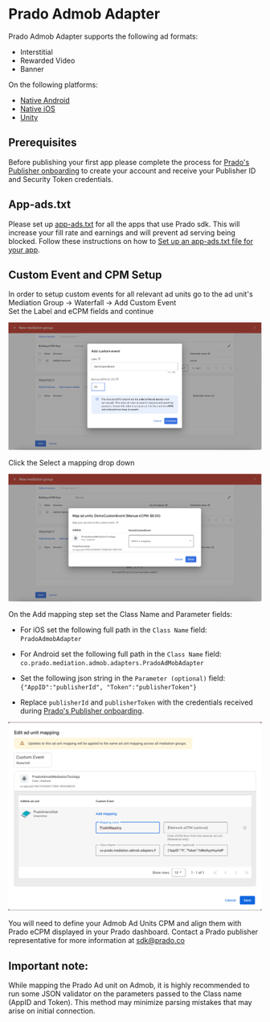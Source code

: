 # Prado Admob Adapter

Prado Admob Adapter supports the following ad formats:

+ Interstitial 
+ Rewarded Video
+ Banner

On the following platforms:

+ [Native Android](/Mediation/AdMob%20Adapter/Android)
+ [Native iOS](/Mediation/AdMob%20Adapter/iOS)
+ [Unity](/Mediation/AdMob%20Adapter/Unity)

## Prerequisites
Before publishing your first app please complete the process for [Prado's Publisher onboarding](http://accounts.prado.co/publishers/register?utm_source=prado_github) to create your account and receive your Publisher ID and Security Token credentials.

## App-ads.txt
Please set up [app-ads.txt](https://prado.co/app-ads.txt) for all the apps that use Prado sdk. This will increase your fill rate and earnings and will prevent ad serving being blocked.
Follow these instructions on how to [Set up an app-ads.txt file for your app](https://www.prado.co/intro-app-ads-txt).

## Custom Event and CPM Setup

In order to setup custom events for all relevant ad units go to the ad unit's<BR>
Mediation Group -> Waterfall -> Add Custom Event<BR>
Set the Label and eCPM fields and continue

<img width="800" src="https://raw.githubusercontent.com/Prado-SDK/prado-mobile-sdk/refs/heads/docs/Mediation/AdMob%20Adapter/CustomEvent1.png"> 

Click the Select a mapping drop down

<img width="800" src="https://raw.githubusercontent.com/Prado-SDK/prado-mobile-sdk/refs/heads/docs/Mediation/AdMob%20Adapter/CustomEvent2.png"> 

On the Add mapping step set the Class Name and Parameter fields:<BR>

- For iOS set the following full path in the `Class Name` field: </br>
`PradoAdmobAdapter`

- For Android set the following full path in the `Class Name` field: </br>
`co.prado.mediation.admob.adapters.PradoAdMobAdapter`

- Set the following json string in the `Parameter (optional)` field: </br>
`{"AppID":"publisherId", "Token":"publisherToken"}`

- Replace `publisherId` and `publisherToken` with the credentials received during [Prado's Publisher onboarding](http://accounts.prado.co/publishers/register?utm_source=prado_github).

<img width="800" src="https://raw.githubusercontent.com/Prado-SDK/prado-mobile-sdk/refs/heads/docs/Mediation/AdMob%20Adapter/CustomEvent3.png"> 

You will need to define your Admob Ad Units CPM and align them with Prado eCPM displayed in your Prado dashboard. Contact a Prado publisher representative for more information at sdk@prado.co

## Important note:
While mapping the Prado Ad unit on Admob, it is highly recommended to run some JSON validator on the parameters passed to the Class name (AppID and Token). This method may minimize parsing mistakes that may arise on initial connection.
